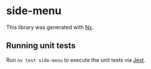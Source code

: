 # side-menu

This library was generated with [Nx](https://nx.dev).

## Running unit tests

Run `nx test side-menu` to execute the unit tests via [Jest](https://jestjs.io).
